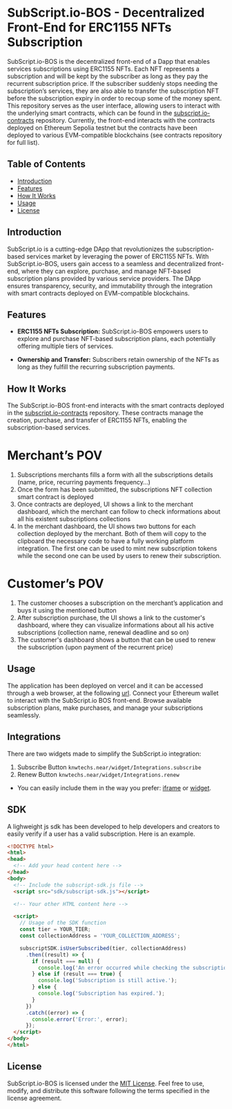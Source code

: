 # SubScript.io-BOS - Decentralized Front-End for ERC1155 NFTs Subscription

SubScript.io-BOS is the decentralized front-end of a Dapp that enables services subscriptions using ERC1155 NFTs. Each NFT represents a subscription and will be kept by the subscriber as long as they pay the recurrent subscription price. If the subscriber suddenly stops needing the subscription’s services, they are also able to transfer the subscription NFT before the subscription expiry in order to recoup some of the money spent. This repository serves as the user interface, allowing users to interact with the underlying smart contracts, which can be found in the [subscript.io-contracts](https://github.com/knwtechs/subscript.io-contracts) repository. Currently, the front-end interacts with the contracts deployed on Ethereum Sepolia testnet but the contracts have been deployed to various EVM-compatible blockchains (see contracts repository for full list).

## Table of Contents

- [Introduction](#introduction)
- [Features](#features)
- [How It Works](#how-it-works)
- [Usage](#usage)
- [License](#license)

## Introduction

SubScript.io is a cutting-edge DApp that revolutionizes the subscription-based services market by leveraging the power of ERC1155 NFTs. With SubScript.io-BOS, users gain access to a seamless and decentralized front-end, where they can explore, purchase, and manage NFT-based subscription plans provided by various service providers. The DApp ensures transparency, security, and immutability through the integration with smart contracts deployed on EVM-compatible blockchains.

## Features

- **ERC1155 NFTs Subscription:** SubScript.io-BOS empowers users to explore and purchase NFT-based subscription plans, each potentially offering multiple tiers of services.

- **Ownership and Transfer:** Subscribers retain ownership of the NFTs as long as they fulfill the recurring subscription payments. 

## How It Works

The SubScript.io-BOS front-end interacts with the smart contracts deployed in the [subscript.io-contracts](https://github.com/knwtechs/subscript.io-contracts) repository. These contracts manage the creation, purchase, and transfer of ERC1155 NFTs, enabling the subscription-based services.

# Merchant’s POV
1. Subscriptions merchants fills a form with all the subscriptions details (name, price, recurring payments frequency…)
2. Once the form has been submitted, the subscriptions NFT collection smart contract is deployed
3. Once contracts are deployed, UI shows a link to the merchant dashboard, which the merchant can follow to check informations about all his existent subscriptions collections
4. In the merchant dashboard, the UI shows two buttons for each collection deployed by the merchant. Both of them will copy to the clipboard the necessary code to have a fully working platform integration. The first one can be used to mint new subscription tokens while the second one can be used by users to renew their subscription.

# Customer’s POV
  1. The customer chooses a subscription on the merchant’s application and buys it using the mentioned button
  2. After subscription purchase, the UI shows a link to the customer's dashboard, where they can visualize informations about all his active subscriptions (collection name, renewal deadline and so on)
  3. The customer's dashboard shows a button that can be used to renew the subscription (upon payment of the recurrent price)


## Usage

The application has been deployed on vercel and it can be accessed through a web browser, at the following [url](http://ethglobal.knwtechs.com/). Connect your Ethereum wallet to interact with the SubScript.io BOS front-end. Browse available subscription plans, make purchases, and manage your subscriptions seamlessly.

## Integrations

There are two widgets made to simplify the SubScript.io integration:

1. Subscribe Button ```knwtechs.near/widget/Integrations.subscribe```
2. Renew Button ```knwtechs.near/widget/Integrations.renew```

- You can easily include them in the way you prefer: <a href="https://docs.near.org/bos/tutorial/using-iframes" target="_blank">iframe</a> or <a href="https://docs.near.org/bos/home#composing-components" target="_blank">widget</a>.

## SDK
A lighweight js sdk has been developed to help developers and creators to easily verify if a user has a valid subscription. Here is an example.

```html
<!DOCTYPE html>
<html>
<head>
  <!-- Add your head content here -->
</head>
<body>
  <!-- Include the subscript-sdk.js file -->
  <script src="sdk/subscript-sdk.js"></script>

  <!-- Your other HTML content here -->

  <script>
    // Usage of the SDK function
    const tier = YOUR_TIER;
    const collectionAddress = 'YOUR_COLLECTION_ADDRESS';

    subscriptSDK.isUserSubscribed(tier, collectionAddress)
      .then((result) => {
        if (result === null) {
          console.log('An error occurred while checking the subscription deadline.');
        } else if (result === true) {
          console.log('Subscription is still active.');
        } else {
          console.log('Subscription has expired.');
        }
      })
      .catch((error) => {
        console.error('Error:', error);
      });
  </script>
</body>
</html>

```

## License

SubScript.io-BOS is licensed under the [MIT License](LICENSE). Feel free to use, modify, and distribute this software following the terms specified in the license agreement.
